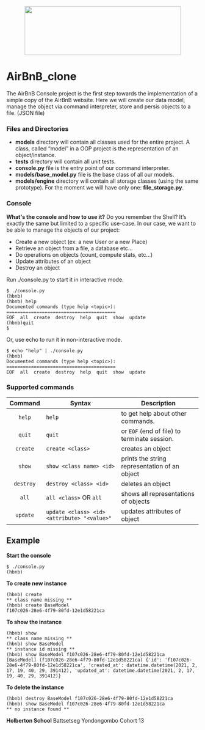 <p align="center">
  <img width="409" height="128" src="https://www.holbertonschool.com/holberton-logo.png">
</p>

# AirBnB_clone

The AirBnB Console project is the first step towards the implementation of a simple copy of the AirBnB website. Here we will create our data model, manage the object via command interpreter, store and persis objects to a file. (JSON file)

### Files and Directories
- **models** directory will contain all classes used for the entire project. A class, called “model” in a OOP project is the representation of an object/instance.
- **tests** directory will contain all unit tests.
- **console.py** file is the entry point of our command interpreter.
- **models/base_model.py** file is the base class of all our models.
- **models/engine** directory will contain all storage classes (using the same prototype). For the moment we will have only one: **file_storage.py**.


### Console
**What's the console and how to use it?**
Do you remember the Shell? It’s exactly the same but limited to a specific use-case. In our case, we want to be able to manage the objects of our project:

- Create a new object (ex: a new User or a new Place)
- Retrieve an object from a file, a database etc…
- Do operations on objects (count, compute stats, etc…)
- Update attributes of an object
- Destroy an object

Run ./console.py to start it in interactive mode.

```
$ ./console.py
(hbnb)
(hbnb) help
Documented commands (type help <topic>):
========================================
EOF  all  create  destroy  help  quit  show  update
(hbnb)quit
$
```
Or, use echo to run it in non-interactive mode.
```
$ echo "help" | ./console.py
(hbnb)
Documented commands (type help <topic>):
========================================
EOF  all  create  destroy  help  quit  show  update
```

### Supported commands

| Command  | Syntax                        |Description                                    |  
|:-------: | ------------------------------|----------------|  
| `help`   |`help`                         |to get help about other commands.             |  
| `quit`   |`quit`                         |or `EOF` (end of file) to terminate session.   | 
| `create` |`create <class>`               |creates an object |
|`show`    |`show <class name> <id>`       |prints the string representation of an object|
| `destroy`|`destroy <class> <id>`         |deletes an object|
|`all`     |`all <class>` OR `all`         |shows all representations of objects|
|`update`  |`update <class> <id> <attribute> "<value>"`	      |updates attributes of object|


## Example
**Start the console**
```
$ ./console.py
(hbnb)
```

**To create new instance**
```
(hbnb) create
** class name missing **
(hbnb) create BaseModel
f107c026-28e6-4f79-80fd-12e1d58221ca
```
**To show the instance**
```
(hbnb) show
** class name missing **
(hbnb) show BaseModel
** instance id missing **
(hbnb) show BaseModel f107c026-28e6-4f79-80fd-12e1d58221ca
[BaseModel] (f107c026-28e6-4f79-80fd-12e1d58221ca) {'id': 'f107c026-28e6-4f79-80fd-12e1d58221ca', 'created_at': datetime.datetime(2021, 2, 17, 19, 40, 29, 391412), 'updated_at': datetime.datetime(2021, 2, 17, 19, 40, 29, 391412)}
```
**To delete the instance**
```
(hbnb) destroy BaseModel f107c026-28e6-4f79-80fd-12e1d58221ca
(hbnb) show BaseModel f107c026-28e6-4f79-80fd-12e1d58221ca
** no instance found **
```

**Holberton School**
Battsetseg Yondongombo Cohort 13
